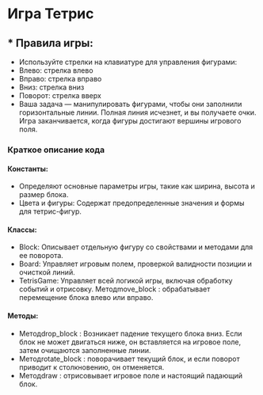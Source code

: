 # Игра Тетрис

## * Правила игры:

* Используйте стрелки на клавиатуре для управления фигурами:
* Влево: стрелка влево
* Вправо: стрелка вправо
* Вниз: стрелка вниз
* Поворот: стрелка вверх
* Ваша задача — манипулировать фигурами, чтобы они заполнили горизонтальные линии. Полная линия исчезнет, и вы получаете очки. Игра заканчивается, когда фигуры достигают вершины игрового поля.


###   Краткое описание кода

#### Константы:
* Определяют основные параметры игры, такие как ширина, высота и размер блока.
* Цвета и фигуры: Содержат предопределенные значения и формы для тетрис-фигур.

#### Классы:

* Block: Описывает отдельную фигуру со свойствами и методами для ее поворота.
* Board: Управляет игровым полем, проверкой валидности позиции и очисткой линий.
* TetrisGame: Управляет всей логикой игры, включая обработку событий и отрисовку.
Методmove_block : обрабатывает перемещение блока влево или вправо.

#### Методы:

* Методdrop_block : Возникает падение текущего блока вниз. Если блок не может двигаться ниже, он вставляется на игровое поле, затем очищаются заполненные линии.
* Методrotate_block : поворачивает текущий блок, и если поворот приводит к столкновению, он отменяется.
* Методdraw : отрисовывает игровое поле и настоящий падающий блок.